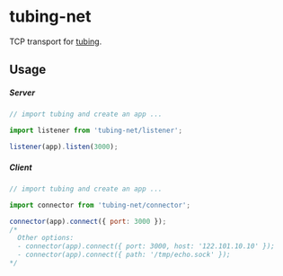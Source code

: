 # tubing-net

TCP transport for [tubing](https://github.com/mattinsler/tubing).

## Usage

##### Server
```javascript
// import tubing and create an app ...

import listener from 'tubing-net/listener';

listener(app).listen(3000);
```

##### Client
```javascript
// import tubing and create an app ...

import connector from 'tubing-net/connector';

connector(app).connect({ port: 3000 });
/*
  Other options:
  - connector(app).connect({ port: 3000, host: '122.101.10.10' });
  - connector(app).connect({ path: '/tmp/echo.sock' });
*/
```
